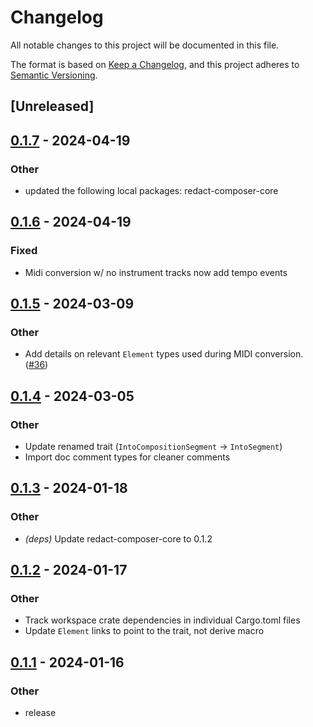 # Changelog
All notable changes to this project will be documented in this file.

The format is based on [Keep a Changelog](https://keepachangelog.com/en/1.0.0/),
and this project adheres to [Semantic Versioning](https://semver.org/spec/v2.0.0.html).

## [Unreleased]

## [0.1.7](https://github.com/dousto/redact-composer/compare/redact-composer-midi-v0.1.6...redact-composer-midi-v0.1.7) - 2024-04-19

### Other
- updated the following local packages: redact-composer-core

## [0.1.6](https://github.com/dousto/redact-composer/compare/redact-composer-midi-v0.1.5...redact-composer-midi-v0.1.6) - 2024-04-19

### Fixed
- Midi conversion w/ no instrument tracks now add tempo events

## [0.1.5](https://github.com/dousto/redact-composer/compare/redact-composer-midi-v0.1.4...redact-composer-midi-v0.1.5) - 2024-03-09

### Other
- Add details on relevant `Element` types used during MIDI conversion. ([#36](https://github.com/dousto/redact-composer/pull/36))

## [0.1.4](https://github.com/dousto/redact-composer/compare/redact-composer-midi-v0.1.3...redact-composer-midi-v0.1.4) - 2024-03-05

### Other
- Update renamed trait (`IntoCompositionSegment` -> `IntoSegment`)
- Import doc comment types for cleaner comments

## [0.1.3](https://github.com/dousto/redact-composer/compare/redact-composer-midi-v0.1.2...redact-composer-midi-v0.1.3) - 2024-01-18

### Other
- *(deps)* Update redact-composer-core to 0.1.2

## [0.1.2](https://github.com/dousto/redact-composer/compare/redact-composer-midi-v0.1.1...redact-composer-midi-v0.1.2) - 2024-01-17

### Other
- Track workspace crate dependencies in individual Cargo.toml files
- Update `Element` links to point to the trait, not derive macro

## [0.1.1](https://github.com/dousto/redact-composer/compare/redact-composer-midi-v0.1.0...redact-composer-midi-v0.1.1) - 2024-01-16

### Other
- release
